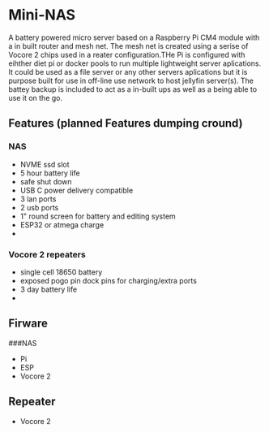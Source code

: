 # Mini-NAS
A battery powered micro server based on a Raspberry Pi CM4 module with a in built router and mesh net. The mesh net is created using a serise of Vocore 2 chips used in a reater configuration.THe Pi is configured with eihther diet pi or docker pools to run multiple lightweight server aplications. It could be used as a file server or any other servers aplications but it is purpose built for use in off-line use network to host jellyfin server(s). The battey backup is included to act as a in-built ups as well as a being able to use it on the go. 
## Features (planned Features dumping cround)

### NAS
- NVME ssd slot
- 5 hour battery life
- safe shut down
- USB C power delivery compatible
- 3 lan ports
- 2 usb ports
- 1" round screen for battery and editing system
- ESP32 or atmega charge
- 

### Vocore 2 repeaters
 - single cell 18650 battery
 - exposed pogo pin dock pins for charging/extra ports
 - 3 day battery life
 -  


## Firware

###NAS
- Pi
- ESP
- Vocore 2

## Repeater
- Vocore 2 

